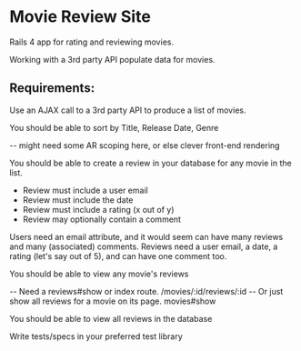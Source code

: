 # Movie Review Site
Rails 4 app for rating and reviewing movies.

Working with a 3rd party API populate data for movies.


## Requirements:
Use an AJAX call to a 3rd party API to produce a list of movies.

You should be able to sort by Title, Release Date, Genre

-- might need some AR scoping here, or else clever front-end rendering

You should be able to create a review in your database for any movie in the list.

  - Review must include a user email
  - Review must include the date
  - Review must include a rating (x out of y)
  - Review may optionally contain a comment

  Users need an email attribute, and it would seem can have many reviews and many (associated) comments.
  Reviews need a user email, a date, a rating (let's say out of 5), and can have one comment too.

You should be able to view any movie's reviews

-- Need a reviews#show or index route. /movies/:id/reviews/:id
-- Or just show all reviews for a movie on its page. movies#show

You should be able to view all reviews in the database

Write tests/specs in your preferred test library
